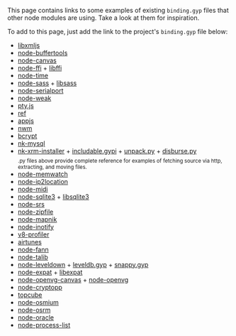 This page contains links to some examples of existing `binding.gyp` files that other node modules are using. Take a look at them for inspiration.

To add to this page, just add the link to the project's `binding.gyp` file below:

 * [libxmljs](https://github.com/polotek/libxmljs/blob/master/binding.gyp)
 * [node-buffertools](https://github.com/bnoordhuis/node-buffertools/blob/master/binding.gyp)
 * [node-canvas](https://github.com/LearnBoost/node-canvas/blob/master/binding.gyp)
 * [node-ffi](https://github.com/rbranson/node-ffi/blob/master/binding.gyp) + [libffi](https://github.com/rbranson/node-ffi/blob/master/deps/libffi/libffi.gyp)
 * [node-time](https://github.com/TooTallNate/node-time/blob/master/binding.gyp)
 * [node-sass](https://github.com/sass/node-sass/blob/master/binding.gyp) + [libsass](https://github.com/sass/node-sass/blob/master/src/libsass.gyp)
 * [node-serialport](https://github.com/voodootikigod/node-serialport/blob/master/binding.gyp)
 * [node-weak](https://github.com/TooTallNate/node-weak/blob/master/binding.gyp)
 * [pty.js](https://github.com/chjj/pty.js/blob/master/binding.gyp)
 * [ref](https://github.com/TooTallNate/ref/blob/master/binding.gyp)
 * [appjs](https://github.com/milani/appjs/blob/master/binding.gyp)
 * [nwm](https://github.com/mixu/nwm/blob/master/binding.gyp)
 * [bcrypt](https://github.com/ncb000gt/node.bcrypt.js/blob/master/binding.gyp)
 * [nk-mysql](https://github.com/mmod/nodamysql/blob/master/binding.gyp)
 * [nk-xrm-installer](https://github.com/mmod/nk-xrm-installer/blob/master/binding.gyp) + [includable.gypi](https://github.com/mmod/nk-xrm-installer/blob/master/includable.gypi) + [unpack.py](https://github.com/mmod/nk-xrm-installer/blob/master/unpack.py) + [disburse.py](https://github.com/mmod/nk-xrm-installer/blob/master/disburse.py)   
   <sub>.py files above provide complete reference for examples of fetching source via http, extracting, and moving files.</sub>
 * [node-memwatch](https://github.com/lloyd/node-memwatch/blob/master/binding.gyp)
 * [node-ip2location](https://github.com/bolgovr/node-ip2location/blob/master/binding.gyp)
 * [node-midi](https://github.com/justinlatimer/node-midi/blob/master/binding.gyp)
 * [node-sqlite3](https://github.com/developmentseed/node-sqlite3/blob/master/binding.gyp) + [libsqlite3](https://github.com/developmentseed/node-sqlite3/blob/master/deps/sqlite3.gyp)
 * [node-srs](https://github.com/springmeyer/node-srs/blob/master/binding.gyp)
 * [node-zipfile](https://github.com/mapbox/node-zipfile/blob/master/binding.gyp)
 * [node-mapnik](https://github.com/mapnik/node-mapnik/blob/master/binding.gyp)
 * [node-inotify](https://github.com/c4milo/node-inotify/blob/master/binding.gyp)
 * [v8-profiler](https://github.com/c4milo/v8-profiler/blob/master/binding.gyp)
 * [airtunes](https://github.com/radioline/node_airtunes/blob/master/binding.gyp)
 * [node-fann](https://github.com/c4milo/node-fann/blob/master/binding.gyp)
 * [node-talib](https://github.com/oransel/node-talib/blob/master/binding.gyp)
 * [node-leveldown](https://github.com/rvagg/node-leveldown/blob/master/binding.gyp) + [leveldb.gyp](https://github.com/rvagg/node-leveldown/blob/master/deps/leveldb/leveldb.gyp) + [snappy.gyp](https://github.com/rvagg/node-leveldown/blob/master/deps/snappy/snappy.gyp)
 * [node-expat](https://github.com/astro/node-expat/blob/master/binding.gyp) + [libexpat](https://github.com/astro/node-expat/blob/master/deps/libexpat/libexpat.gyp)
 * [node-openvg-canvas](https://github.com/luismreis/node-openvg-canvas/blob/master/binding.gyp) + [node-openvg](https://github.com/luismreis/node-openvg/blob/master/binding.gyp)
 * [node-cryptopp](https://github.com/BatikhSouri/node-cryptopp/blob/master/binding.gyp)
 * [topcube](https://github.com/creationix/topcube/blob/master/binding.gyp)
 * [node-osmium](https://github.com/osmcode/node-osmium/blob/master/binding.gyp)
 * [node-osrm](https://github.com/DennisOSRM/node-osrm)
 * [node-oracle](https://github.com/joeferner/node-oracle/blob/master/binding.gyp)
 * [node-process-list](https://github.com/ReklatsMasters/node-process-list/blob/master/binding.gyp)